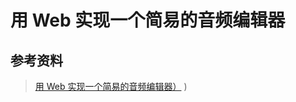 # 用 Web 实现一个简易的音频编辑器

## 参考资料
> [用 Web 实现一个简易的音频编辑器）](https://juejin.im/post/5e1689b0f265da5d14242c6c#heading-2)
)